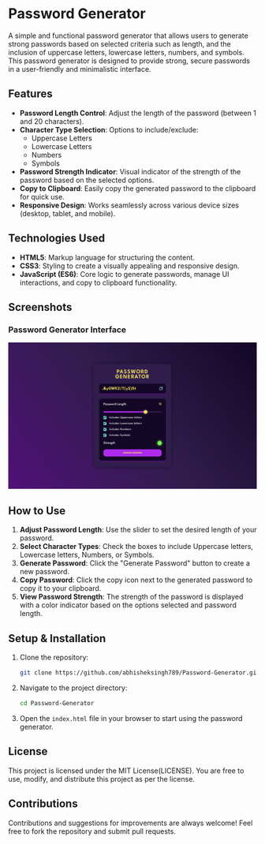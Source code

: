 # Password Generator

A simple and functional password generator that allows users to generate strong passwords based on selected criteria such as length, and the inclusion of uppercase letters, lowercase letters, numbers, and symbols. This password generator is designed to provide strong, secure passwords in a user-friendly and minimalistic interface.

## Features

- **Password Length Control**: Adjust the length of the password (between 1 and 20 characters).
- **Character Type Selection**: Options to include/exclude:
  - Uppercase Letters
  - Lowercase Letters
  - Numbers
  - Symbols
- **Password Strength Indicator**: Visual indicator of the strength of the password based on the selected options.
- **Copy to Clipboard**: Easily copy the generated password to the clipboard for quick use.
- **Responsive Design**: Works seamlessly across various device sizes (desktop, tablet, and mobile).

## Technologies Used

- **HTML5**: Markup language for structuring the content.
- **CSS3**: Styling to create a visually appealing and responsive design.
- **JavaScript (ES6)**: Core logic to generate passwords, manage UI interactions, and copy to clipboard functionality.

## Screenshots

### Password Generator Interface
![Password Generator Interface](Password-Generator-Interface.png)

## How to Use

1. **Adjust Password Length**: Use the slider to set the desired length of your password.
2. **Select Character Types**: Check the boxes to include Uppercase letters, Lowercase letters, Numbers, or Symbols.
3. **Generate Password**: Click the "Generate Password" button to create a new password.
4. **Copy Password**: Click the copy icon next to the generated password to copy it to your clipboard.
5. **View Password Strength**: The strength of the password is displayed with a color indicator based on the options selected and password length.

## Setup & Installation

1. Clone the repository:
   ```bash
   git clone https://github.com/abhisheksingh789/Password-Generator.git
   ```

2. Navigate to the project directory:
   ```bash
   cd Password-Generator
   ```

3. Open the `index.html` file in your browser to start using the password generator.

## License

This project is licensed under the MIT License(LICENSE). You are free to use, modify, and distribute this project as per the license.

## Contributions

Contributions and suggestions for improvements are always welcome! Feel free to fork the repository and submit pull requests.